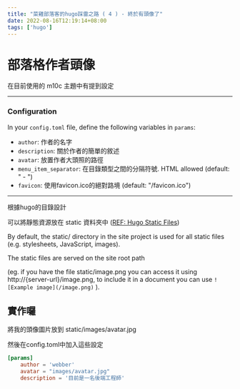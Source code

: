 ```yaml
---
title: "菜雞部落客的hugo踩雷之路 ( 4 ) - 終於有頭像了"
date: 2022-08-16T12:19:14+08:00
tags: ['hugo']
---
```


# 部落格作者頭像

在目前使用的 m10c 主題中有提到設定

---
### Configuration

In your `config.toml` file, define the following variables in `params`:

- `author`: 作者的名字
- `description`: 關於作者的簡單的敘述
- `avatar`: 放置作者大頭照的路徑
- `menu_item_separator`: 在目錄類型之間的分隔符號. HTML allowed (default: " - ")
- `favicon`: 使用favicon.ico的絕對路境 (default: "/favicon.ico")

---

根據hugo的目錄設計

可以將靜態資源放在 static 資料夾中 ([REF: Hugo Static Files](https://gohugo.io/content-management/static-files/))

By default, the static/ directory in the site project is used for all static files (e.g. stylesheets, JavaScript, images). 

The static files are served on the site root path 

(eg. if you have the file static/image.png you can access it using http://{server-url}/image.png, to include it in a document you can use `![Example image](/image.png)` ).

## 實作囉
將我的頭像圖片放到 static/images/avatar.jpg

然後在config.toml中加入這些設定

```toml
[params]
    author = 'webber'
    avatar = "images/avatar.jpg"
    description = '目前是一名後端工程師'
```
